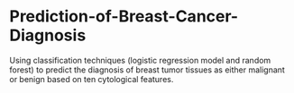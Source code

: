 # Prediction-of-Breast-Cancer-Diagnosis
Using classification techniques (logistic regression model and random forest) to predict the diagnosis of breast tumor tissues as either malignant or benign based on ten cytological features.
